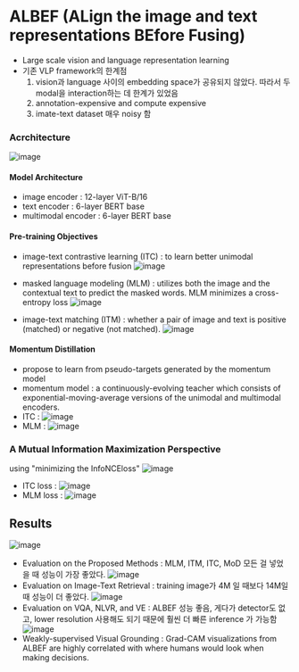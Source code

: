 # ALBEF (ALign the image and text representations BEfore Fusing)

- Large scale vision and language representation learning
- 기존 VLP framework의 한계점
    1. vision과 language 사이의 embedding space가 공유되지 않았다. 따라서 두 modal을 interaction하는 데 한계가 있었음
    2. annotation-expensive and compute expensive
    3. imate-text dataset 매우 noisy 함 

### Acrchitecture
![image](https://user-images.githubusercontent.com/70581043/162720834-23bbdd65-748f-426d-94a9-d834da2603c9.png)
#### Model Architecture
- image encoder : 12-layer ViT-B/16
- text encoder : 6-layer BERT base
- multimodal encoder : 6-layer BERT base

#### Pre-training Objectives
- image-text contrastive learning (ITC) : to learn better unimodal representations before fusion
![image](https://user-images.githubusercontent.com/70581043/162721463-bff3d5bd-10c8-4231-92df-3b4469280066.png)

- masked language modeling (MLM) : utilizes both the image and the contextual text to predict the masked words. MLM minimizes a cross-entropy loss
![image](https://user-images.githubusercontent.com/70581043/162721667-1204f7f8-a3b8-441c-9dab-de863fc92729.png)

- image-text matching (ITM) :  whether a pair of image and text is positive (matched) or negative (not matched).
![image](https://user-images.githubusercontent.com/70581043/162721774-476eccbb-f5b6-44f4-afa4-d8f4e5cc4570.png)

#### Momentum Distillation
- propose to learn from pseudo-targets generated by the momentum model
- momentum model : a continuously-evolving teacher which consists of exponential-moving-average versions of the unimodal and multimodal encoders. 
- ITC : ![image](https://user-images.githubusercontent.com/70581043/162723165-cc8ce4e7-1e6d-4a44-af1a-ca1133472b37.png)
- MLM : ![image](https://user-images.githubusercontent.com/70581043/162723192-56cb2c49-380a-43d6-a96b-a79e69924f4b.png)

### A Mutual Information Maximization Perspective
using "minimizing the InfoNCEloss"
![image](https://user-images.githubusercontent.com/70581043/162723328-ce41c481-3a08-440f-8231-2546390ac1fc.png)

- ITC loss : ![image](https://user-images.githubusercontent.com/70581043/162723362-87a118ae-1fb8-4cfc-8e5d-dcab53f8de45.png)
- MLM loss : ![image](https://user-images.githubusercontent.com/70581043/162723399-47e64bc3-f7ab-48a4-9445-60441f66605e.png)

## Results
![image](https://user-images.githubusercontent.com/70581043/162723492-7648fb3f-2859-4b99-afc9-b38d8e1a02ca.png)
- Evaluation on the Proposed Methods : MLM, ITM, ITC, MoD 모든 걸 넣었을 때 성능이 가장 좋았다.
![image](https://user-images.githubusercontent.com/70581043/162723634-4140821e-5616-4612-8841-49f7603844c8.png)
- Evaluation on Image-Text Retrieval : training image가 4M 일 때보다 14M일 때 성능이 더 좋았다.
![image](https://user-images.githubusercontent.com/70581043/162723744-5d3d1633-13ef-48d4-8a3a-bb8153b0f7c1.png)
- Evaluation on VQA, NLVR, and VE : ALBEF 성능 좋음, 게다가 detector도 없고, lower resolution 사용해도 되기 때문에 훨씬 더 빠른 inference 가 가능함
![image](https://user-images.githubusercontent.com/70581043/162723987-99c42798-37ef-4b5b-a06f-2b789fc7fdb4.png)
- Weakly-supervised Visual Grounding : Grad-CAM visualizations from ALBEF are highly correlated with where humans would look when making decisions. 

